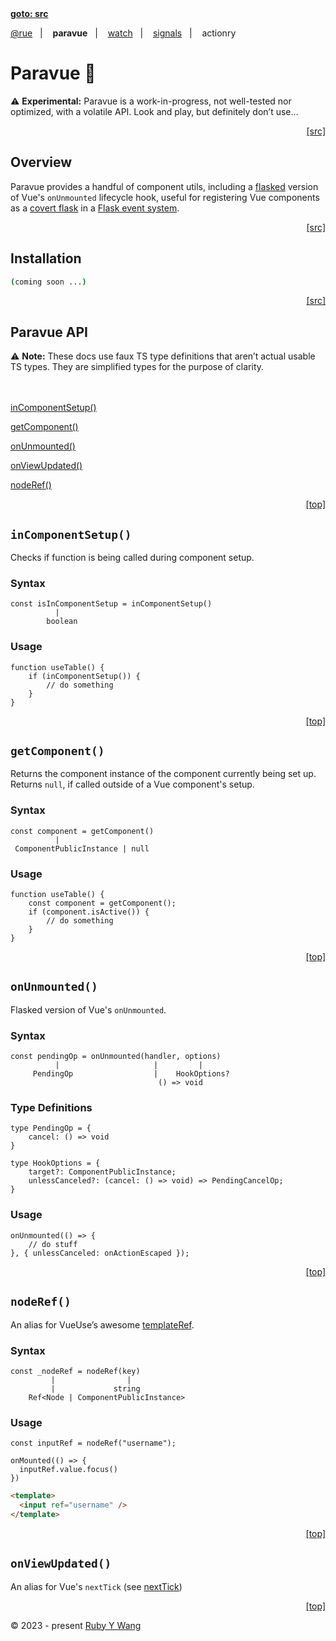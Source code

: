 <nav><a id="readme-top" href="#"><b>goto: src</b></a></nav>

[@rue](https://github.com/ruby-cube/rue#readme-top)  &nbsp;&nbsp;|&nbsp; &nbsp;  **paravue**  &nbsp;&nbsp;|&nbsp; &nbsp; [watch](https://github.com/ruby-cube/rue/tree/main/packages/watch#readme-top)  &nbsp;&nbsp;|&nbsp; &nbsp; [signals](https://github.com/ruby-cube/rue/tree/main/packages/signals#readme-top)  &nbsp;&nbsp;|&nbsp; &nbsp; actionry

# Paravue 🌴

<aside>
⚠️ <b>Experimental:</b> Paravue is a work-in-progress, not well-tested nor optimized, with a volatile API. Look and play, but definitely don’t use…
</aside>

<p align="right"><a href="#">[src]</a></p>

## Overview

Paravue provides a handful of component utils, including a [flasked](https://github.com/ruby-cube/rue/tree/main/packages/flask#flaskedlisteners) version of Vue's `onUnmounted` lifecycle hook, useful for registering Vue components as a [covert flask](https://github.com/ruby-cube/rue/tree/main/packages/flask#covertflasks) in a [Flask event system](https://github.com/ruby-cube/rue/tree/main/packages/flask).

<p align="right"><a href="#">[src]</a></p>

## Installation

```bash
(coming soon ...)
```
<p align="right"><a href="#">[src]</a></p>

## Paravue API

<aside>
⚠️ <b>Note:</b> These docs use faux TS type definitions that aren’t actual usable TS types. They are simplified types for the purpose of clarity.
</aside>
</br>
</br>

[inComponentSetup()](#incomponentsetup)

[getComponent()](#getcomponent)

[onUnmounted()](#onunmounted)

[onViewUpdated()](#onviewupdated)

[nodeRef()](#nodeRef)

<p align="right"><a href="#readme-top">[top]</a></p>

## `inComponentSetup()`
Checks if function is being called during component setup.

### Syntax
```tsx
const isInComponentSetup = inComponentSetup()
          |
        boolean
```

### Usage
```tsx
function useTable() {
    if (inComponentSetup()) {
        // do something
    }
}
```

<p align="right"><a href="#readme-top">[top]</a></p>

## `getComponent()`
Returns the component instance of the component currently being set up. Returns `null`, if called outside of a Vue component's setup.

### Syntax
```tsx
const component = getComponent()
          |
 ComponentPublicInstance | null
```

### Usage
```tsx
function useTable() {
    const component = getComponent();
    if (component.isActive()) {
        // do something
    }
}
```

<p align="right"><a href="#readme-top">[top]</a></p>

## `onUnmounted()`
Flasked version of Vue's `onUnmounted`.


### Syntax
```tsx
const pendingOp = onUnmounted(handler, options)
          |                     |         |
     PendingOp                  |    HookOptions?
                                 () => void
```

### Type Definitions
```tsx
type PendingOp = {
    cancel: () => void
}

type HookOptions = {
    target?: ComponentPublicInstance;
    unlessCanceled?: (cancel: () => void) => PendingCancelOp;
}
```

### Usage
```tsx
onUnmounted(() => { 
    // do stuff
}, { unlessCanceled: onActionEscaped });
```

<p align="right"><a href="#readme-top">[top]</a></p>

## `nodeRef()`

An alias for VueUse’s awesome [templateRef](https://vueuse.org/core/templateRef/#templateref).

### Syntax
```tsx
const _nodeRef = nodeRef(key)
         |                |
         |             string
    Ref<Node | ComponentPublicInstance>
```

### Usage

```tsx
const inputRef = nodeRef("username");

onMounted(() => {
  inputRef.value.focus()
})
```

```html
<template>
  <input ref="username" />
</template>
```
<p align="right"><a href="#readme-top">[top]</a></p>

## `onViewUpdated()`
An alias for Vue's `nextTick` (see [nextTick](https://vuejs.org/api/general.html#nexttick))

<p align="right"><a href="#readme-top">[top]</a></p>

© 2023 - present [Ruby Y Wang](https://github.com/ruby-cube)